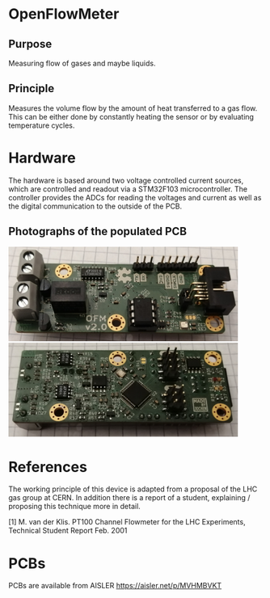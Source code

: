 # OpenFlowMeter
## Purpose
Measuring flow of gases and maybe liquids. 

## Principle
Measures the volume flow by the amount of heat transferred to a gas flow. This can be either done by constantly heating the sensor or by evaluating temperature cycles.

# Hardware
The hardware is based around two voltage controlled current sources, which are controlled and readout via a STM32F103 microcontroller. 
The controller provides the ADCs for reading the voltages and current as well as the digital communication to the outside of the PCB.

## Photographs of the populated PCB
<img width="90%" src="images/photographs/OFMv2.0_TOP.jpg" alt="Picture of the PCB from TOP side">

<img width="90%" src="images/photographs/OFMv2.0_BOT.jpg" alt="Picture of the PCB from BOT side">

# References
The working principle of this device is adapted from a proposal of the LHC gas group at CERN. In addition there is a report of a student, explaining / proposing this technique more in detail.

[1] M. van der Klis. PT100 Channel Flowmeter for the LHC Experiments, Technical Student Report Feb. 2001

# PCBs
PCBs are available from AISLER https://aisler.net/p/MVHMBVKT
